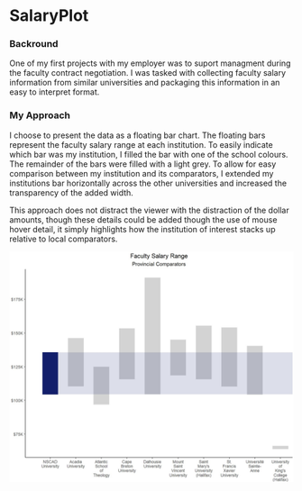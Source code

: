 # SalaryPlot

### Backround
One of my first projects with my employer was to suport managment during the faculty contract negotiation.  I was tasked with collecting faculty salary information from similar universities and packaging this information in an easy to interpret format.

### My Approach
I choose to present the data as a floating bar chart. The floating bars represent the faculty salary range at each institution. To easily indicate which bar was my institution, I filled the bar with one of the school colours. The remainder of the bars were filled with a light grey. To allow for easy comparison between my institution and its comparators, I extended my institutions bar horizontally across the other universities and increased the transparency of the added width.  

This approach does not distract the viewer with the distraction of the dollar amounts, though these details could be added though the use of mouse hover detail, it simply highlights how the institution of interest stacks up relative to local comparators.

![Example Image](https://github.com/acarmichael20/SalaryPlot/blob/main/FacultySalary.jpg "blah")
     
